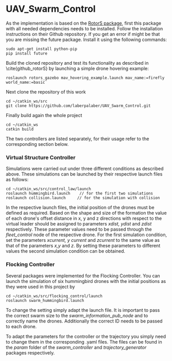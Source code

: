 # UAV_Swarm_Control
 As the implementation is based on the [RotorS package](https://github.com/ethz-asl/rotors_simulator), first this package with all needed dependencies needs to be installed. Follow the installation instructions on their Github repository.
If you get an error if might be that you are missing the future package. Install it using the following commands: 

```
sudo apt-get install python-pip
pip install future
```

Build the cloned repository and test its functionality as described in \cite{github_rotorS} by launching a simple drone hovering example:

```
roslaunch rotors_gazebo mav_hovering_example.launch mav_name:=firefly world_name:=basic`
```

Next clone the repository of this work

```
cd ~/catkin_ws/src
git clone https://github.com/laberpalaber/UAV_Swarm_Control.git
```

Finally build again the whole project

```
cd ~/catkin_ws
catkin build
```

The two controllers are listed separately, for their usage refer to the corresponding section below.

### Virtual Structure Controller
Simulations were carried out under three different conditions as described above. These simulations can be launched by their respective launch files as follows:

```
cd ~/catkin_ws/src/control_law/launch
roslaunch hummingbird.launch    // for the first two simulations
roslaunch collision.launch     // for the simulation with collision
```

In the respective launch files, the initial position of the drones must be defined as required. Based on the shape and size of the formation the value of each drone's offset distance in x, y and z directions with respect to the virtual leader should be assigned to parameters *xdist, ydist* and *zdist* respectively. These parameter values need to be passed through the *fleet_control* node of the respective drone. For the first simulation condition, set the parameters *xcurrent, y current* and *zcurrent* to the same value as that of the parameters *x,y* and *z*. By setting these parameters to different values the second simulation condition can be obtained.

### Flocking Controller
Several packages were implemented for the Flocking Controller. You can launch the simulation of six hummingbird drones with the initial positions as they were used in this project by

```
cd ~/catkin_ws/src/flocking_control/launch
roslaunch swarm_hummingbird.launch
```

To change the setting simply adapt the launch file. It is important to pass the correct swarm size to the *swarm_information_pub_node* and to correctly name the drones. Additionally the correct ID needs to be passed to each drone.

To adapt the parameters for the controller or the trajectory you simply need to change them in the corresponding .yaml files. The files can be found in the *param* folder of the *swarm_controller* and *trajectory_generator* packages respectively.
